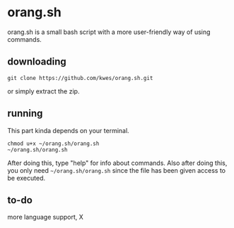# orang.sh
orang.sh is a small bash script with a more user-friendly way of using commands.

## downloading 
```
git clone https://github.com/kwes/orang.sh.git
```
or simply extract the zip.

## running
This part kinda depends on your terminal.
```
chmod u+x ~/orang.sh/orang.sh
~/orang.sh/orang.sh
```
After doing this, type "help" for info about commands.
Also after doing this, you only need ```~/orang.sh/orang.sh``` since the file has been given access to be executed.

## to-do
more language support, X
